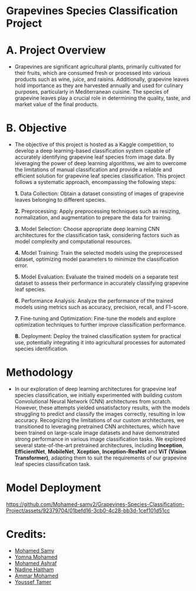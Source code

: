 # Grapevines Species Classification Project
 # A. Project Overview 
- Grapevines are significant agricultural plants, primarily cultivated 
for their fruits, which are consumed fresh or processed into 
various products such as wine, juice, and raisins. Additionally, 
grapevine leaves hold importance as they are harvested annually 
and used for culinary purposes, particularly in Mediterranean 
cuisine. The species of grapevine leaves play a crucial role in 
determining the quality, taste, and market value of the final 
products.

# B. Objective
- The objective of this project is hosted as a Kaggle competition,
to develop a deep learning-based classification system capable 
of accurately identifying grapevine leaf species from image data. 
By leveraging the power of deep learning algorithms, we aim to 
overcome the limitations of manual classification and provide a
reliable and efficient solution for grapevine leaf species 
classification. This project follows a systematic approach, 
encompassing the following steps:

    **1.** Data Collection: Obtain a dataset consisting of 
images of grapevine leaves belonging to different 
species.

  **2.** Preprocessing: Apply preprocessing techniques 
such as resizing, normalization, and augmentation to 
prepare the data for training.

  **3.** Model Selection: Choose appropriate deep learning
CNN architectures for the classification task, 
considering factors such as model complexity and 
computational resources.

  **4.** Model Training: Train the selected models using the 
preprocessed dataset, optimizing model parameters 
to minimize the classification error.

  **5.** Model Evaluation: Evaluate the trained models on a 
separate test dataset to assess their performance in 
accurately classifying grapevine leaf species.

  **6.** Performance Analysis: Analyze the performance of 
the trained models using metrics such as accuracy, 
precision, recall, and F1-score.

    **7.** Fine-tuning and Optimization: Fine-tune the models 
and explore optimization techniques to further 
improve classification performance.

    **8.** Deployment: Deploy the trained classification system 
for practical use, potentially integrating it into 
agricultural processes for automated species 
identification.

# Methodology
- In our exploration of deep learning architectures for 
grapevine leaf species classification, we initially 
experimented with building custom Convolutional Neural 
Network (CNN) architectures from scratch. However, 
these attempts yielded unsatisfactory results, with the 
models struggling to predict and classify the images 
correctly, resulting in low accuracy. Recognizing the 
limitations of our custom architectures, we transitioned to 
leveraging pretrained CNN architectures, which have been 
trained on large-scale image datasets and have 
demonstrated strong performance in various image 
classification tasks. We explored several state-of-the-art 
pretrained architectures, including **Inception**, **EfficientNet**, 
**MobileNet**, **Xception**, **Inception-ResNet** and **ViT (Vision Transformer)**, 
adapting them to suit the requirements of our grapevine 
leaf species classification task.
# Model Deployment



https://github.com/Mohamed-samy2/Grapevines-Species-Classification-Project/assets/92379704/01befd16-3cb0-4c28-bb3d-1cef101d51cc




# Credits:
- [Mohamed Samy](https://www.linkedin.com/in/mohamed-samy10/)
- [Yomna Mohamed](https://www.linkedin.com/in/yomna-muhammed-b964a6270/)
- [Mohamed Ashraf](https://www.linkedin.com/in/mohamed-mahran-002b9b24b/)
- [Nadine Haitham](http://www.linkedin.com/in/nadine-elkady-4b45792b1)
- [Ammar Mohamed](https://www.linkedin.com/in/ammar-hassan-5a16551a1/)
- [Youssef Tamer](https://www.linkedin.com/in/youssef-eldeeb-1a4269253)


